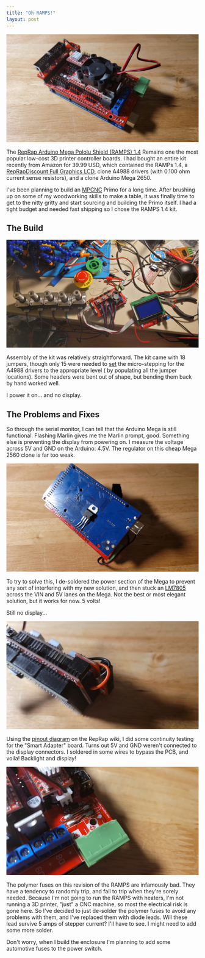 ```yaml
---
title: "Oh RAMPS!"
layout: post
---
```


![A RAMPS 1.4 board viewed from the top](/assets/img/2022-06-30-ramps-top.jpg)

The [RepRap Arduino Mega Pololu Shield (RAMPS) 1.4](https://reprap.org/wiki/RAMPS_1.4) Remains one the most popular
low-cost 3D printer controller boards. I had bought an entire kit recently from Amazon for 39.99 USD, which contained
the RAMPs 1.4,
a [RepRapDiscount Full Graphics LCD](https://reprap.org/wiki/RepRapDiscount_Full_Graphic_Smart_Controller), clone A4988
drivers (with 0.100 ohm current sense resistors), and a
clone Arduino Mega 2650.


I've been planning to build an [MPCNC](https://docs.v1engineering.com/mpcnc/intro/) Primo for a long time. After
brushing up on some of my woodworking skills to make a table, it was finally time to get to the nitty gritty and start
sourcing and building the Primo itself. I had a tight budget and needed fast shipping so I chose the RAMPS 1.4 kit.

## The Build

![RAMPS 1.4, displays, and stepper motors laid out on a messy table](/assets/img/2022-06-30-ramps-setup.jpg)

Assembly of the kit was relatively straightforward. The kit came with 18 jumpers, though only 15 were needed
to [set](https://reprap.org/wiki/RAMPS_1.4#Drivers) the micro-stepping for the A4988 drivers to the appropriate level (
by populating all the jumper locations). Some headers were bent out of shape, but bending them back by hand worked well.

I power it on... and no display.

## The Problems and Fixes

So through the serial monitor, I can tell that the Arduino Mega is still functional. Flashing Marlin gives me the Marlin
prompt, good. Something else is preventing the display from powering on. I measure the voltage across 5V and GND on the
Arduino: 4.5V. The regulator on this cheap Mega 2560 clone is far too weak.

![The backside of the RAMPS 1.4, the Arduino Mega 2560: it has a LM2805 soldered to the back of it](/assets/img/2022-06-30-ramps-regulator.jpg)

To try to solve this, I de-soldered the power section of the Mega to prevent any sort of interfering with my new
solution, and then stuck an [LM7805](https://en.wikipedia.org/wiki/78xx) across the VIN and 5V lanes on the Mega. Not
the best or most elegant solution, but it works for now. 5 volts!

Still no display...

![The LCD controller adapter board on the RAMPS 1.4, with bypass wires](/assets/img/2022-06-30-ramps-bypass.jpg)

Using the [pinout diagram](https://reprap.org/wiki/RepRapDiscount_Full_Graphic_Smart_Controller#Connection) on the
RepRap wiki, I did some continuity testing for the "Smart Adapter" board. Turns out 5V and GND weren't connected to the
display connectors. I soldered in some wires to bypass the PCB, and voila! Backlight and display!

![The RAMPS 1.4 with the polumer fuses removed, replaced with wire leads](/assets/img/2022-06-30-ramps-fuses.jpg)

The polymer fuses on this revision of the RAMPS are infamously bad. They have a tendency to randomly trip, and fail to
trip when they're sorely needed. Because I'm not going to run the RAMPS with heaters, I'm not running a 3D printer,
"just" a CNC machine, so most the electrical risk is gone here. So I've decided to just de-solder the polymer fuses to
avoid any problems with them, and I've replaced them with diode leads. Will these lead survive 5 amps of stepper
current? I'll have to see. I might need to add some more solder.

Don't worry, when I build the enclosure I'm planning to add some automotive fuses to the power switch.